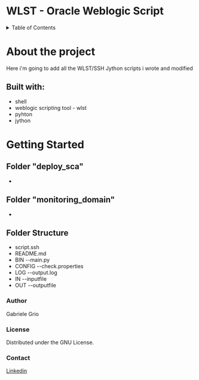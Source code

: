 <a name="readme-top"></a>
# WLST - Oracle Weblogic Script

<!-- TABLE OF CONTENTS -->
<details>
  <summary>Table of Contents</summary>
  <ol>
    <li>
      <a href="#about-the-project">About The Project</a>
      <ul>
        <li><a href="#built-with">Built With</a></li>
      </ul>
    </li>
    <li>
      <a href="#getting-started">Getting Started</a>
      <ul>
        <li><a href="#usage">Usage</a></li>
      </ul>
    </li>
    <li><a href="#author">Author</a></li>
    <li><a href="#license">License</a></li>
    <li><a href="#contact">Contact</a></li>
  </ol>
</details>

# About the project
Here i'm going to add all the WLST/SSH Jython scripts i wrote and modified

## Built with:
* shell
* weblogic scripting tool - wlst
* pyhton
* jython

# Getting Started

## Folder "deploy_sca"
*

## Folder "monitoring_domain"
*


## Folder Structure
* script.ssh
* README.md
* BIN  --main.py
* CONFIG  --check.properties
* LOG  --output.log
* IN  --inputfile
* OUT  --outputfile


### Author
Gabriele Grio


### License 
Distributed under the GNU License.


### Contact
<a href="https://www.linkedin.com/in/gabriele-grio-a14323210/">Linkedin</a>

